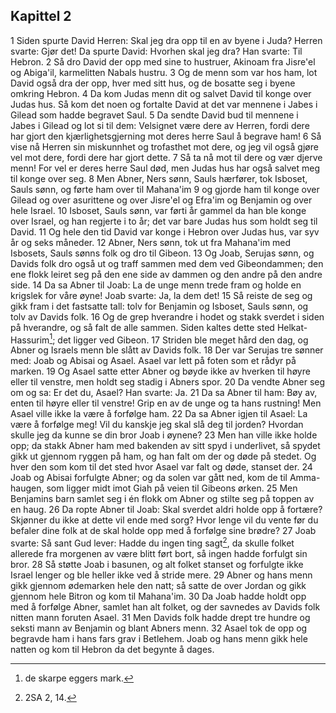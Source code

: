 ## Kapittel 2

1 Siden spurte David Herren: Skal jeg dra opp til en av byene i Juda? Herren svarte: Gjør det! Da spurte David: Hvorhen skal jeg dra? Han svarte: Til Hebron.
2 Så dro David der opp med sine to hustruer, Akinoam fra Jisre'el og Abiga'il, karmelitten Nabals hustru.
3 Og de menn som var hos ham, lot David også dra der opp, hver med sitt hus, og de bosatte seg i byene omkring Hebron.
4 Da kom Judas menn dit og salvet David til konge over Judas hus. Så kom det noen og fortalte David at det var mennene i Jabes i Gilead som hadde begravet Saul.
5 Da sendte David bud til mennene i Jabes i Gilead og lot si til dem: Velsignet være dere av Herren, fordi dere har gjort den kjærlighetsgjerning mot deres herre Saul å begrave ham!
6 Så vise nå Herren sin miskunnhet og trofasthet mot dere, og jeg vil også gjøre vel mot dere, fordi dere har gjort dette.
7 Så ta nå mot til dere og vær djerve menn! For vel er deres herre Saul død, men Judas hus har også salvet meg til konge over seg.
8 Men Abner, Ners sønn, Sauls hærfører, tok Isboset, Sauls sønn, og førte ham over til Mahana'im
9 og gjorde ham til konge over Gilead og over asurittene og over Jisre'el og Efra'im og Benjamin og over hele Israel.
10 Isboset, Sauls sønn, var førti år gammel da han ble konge over Israel, og han regjerte i to år; det var bare Judas hus som holdt seg til David.
11 Og hele den tid David var konge i Hebron over Judas hus, var syv år og seks måneder.
12 Abner, Ners sønn, tok ut fra Mahana'im med Isbosets, Sauls sønns folk og dro til Gibeon.
13 Og Joab, Serujas sønn, og Davids folk dro også ut og traff sammen med dem ved Gibeondammen; den ene flokk leiret seg på den ene side av dammen og den andre på den andre side.
14 Da sa Abner til Joab: La de unge menn trede fram og holde en krigslek for våre øyne! Joab svarte: Ja, la dem det!
15 Så reiste de seg og gikk fram i det fastsatte tall: tolv for Benjamin og Isboset, Sauls sønn, og tolv av Davids folk.
16 Og de grep hverandre i hodet og stakk sverdet i siden på hverandre, og så falt de alle sammen. Siden kaltes dette sted Helkat-Hassurim[^1]; det ligger ved Gibeon.
17 Striden ble meget hård den dag, og Abner og Israels menn ble slått av Davids folk.
18 Der var Serujas tre sønner med: Joab og Abisai og Asael. Asael var lett på foten som et rådyr på marken.
19 Og Asael satte etter Abner og bøyde ikke av hverken til høyre eller til venstre, men holdt seg stadig i Abners spor.
20 Da vendte Abner seg om og sa: Er det du, Asael? Han svarte: Ja.
21 Da sa Abner til ham: Bøy av, enten til høyre eller til venstre! Grip en av de unge og ta hans rustning! Men Asael ville ikke la være å forfølge ham.
22 Da sa Abner igjen til Asael: La være å forfølge meg! Vil du kanskje jeg skal slå deg til jorden? Hvordan skulle jeg da kunne se din bror Joab i øynene?
23 Men han ville ikke holde opp; da stakk Abner ham med bakenden av sitt spyd i underlivet, så spydet gikk ut gjennom ryggen på ham, og han falt om der og døde på stedet. Og hver den som kom til det sted hvor Asael var falt og døde, stanset der.
24 Joab og Abisai forfulgte Abner; og da solen var gått ned, kom de til Amma-haugen, som ligger midt imot Giah på veien til Gibeons ørken.
25 Men Benjamins barn samlet seg i én flokk om Abner og stilte seg på toppen av en haug.
26 Da ropte Abner til Joab: Skal sverdet aldri holde opp å fortære? Skjønner du ikke at dette vil ende med sorg? Hvor lenge vil du vente før du befaler dine folk at de skal holde opp med å forfølge sine brødre?
27 Joab svarte: Så sant Gud lever: Hadde du ingen ting sagt[^2], da skulle folket allerede fra morgenen av være blitt ført bort, så ingen hadde forfulgt sin bror.
28 Så støtte Joab i basunen, og alt folket stanset og forfulgte ikke Israel lenger og ble heller ikke ved å stride mere.
29 Abner og hans menn gikk gjennom ødemarken hele den natt; så satte de over Jordan og gikk gjennom hele Bitron og kom til Mahana'im.
30 Da Joab hadde holdt opp med å forfølge Abner, samlet han alt folket, og der savnedes av Davids folk nitten mann foruten Asael.
31 Men Davids folk hadde drept tre hundre og seksti mann av Benjamin og blant Abners menn.
32 Asael tok de opp og begravde ham i hans fars grav i Betlehem. Joab og hans menn gikk hele natten og kom til Hebron da det begynte å dages.

[^1]:  de skarpe eggers mark.
[^2]:  2SA 2, 14.
